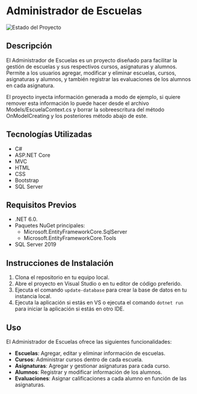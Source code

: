 # Administrador de Escuelas

![Estado del Proyecto](https://img.shields.io/badge/estado-en%20desarrollo-yellow)

## Descripción

El Administrador de Escuelas es un proyecto diseñado para facilitar la gestión de escuelas y sus respectivos cursos, asignaturas y alumnos. Permite a los usuarios agregar, modificar y eliminar escuelas, cursos, asignaturas y alumnos, y también registrar las evaluaciones de los alumnos en cada asignatura.

El proyecto inyecta información generada a modo de ejemplo, si quiere remover esta información lo puede hacer desde el archivo Models/EscuelaContext.cs y borrar la sobreescritura del método OnModelCreating y los posteriores método abajo de este.

## Tecnologías Utilizadas

- C#
- ASP.NET Core
- MVC
- HTML
- CSS
- Bootstrap
- SQL Server

## Requisitos Previos 

* .NET 6.0.
* Paquetes NuGet principales:
  * Microsoft.EntityFrameworkCore.SqlServer
  * Microsoft.EntityFrameworkCore.Tools
* SQL Server 2019

## Instrucciones de Instalación

1. Clona el repositorio en tu equipo local.
2. Abre el proyecto en Visual Studio o en tu editor de código preferido.
3. Ejecuta el comando `update-database` para crear la base de datos en tu instancia local.
4. Ejecuta la aplicación si estás en VS o ejecuta el comando `dotnet run` para iniciar la aplicación si estás en otro IDE.

## Uso

El Administrador de Escuelas ofrece las siguientes funcionalidades:

- **Escuelas**: Agregar, editar y eliminar información de escuelas.
- **Cursos**: Administrar cursos dentro de cada escuela.
- **Asignaturas**: Agregar y gestionar asignaturas para cada curso.
- **Alumnos**: Registrar y modificar información de los alumnos.
- **Evaluaciones**: Asignar calificaciones a cada alumno en función de las asignaturas.
